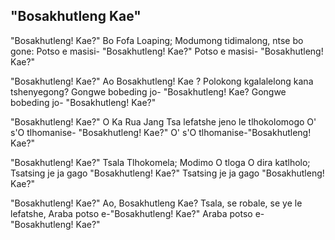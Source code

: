 ## "Bosakhutleng Kae"

"Bosakhutleng! Kae?" Bo Fofa Loaping;
Modumong tidimalong, ntse bo gone:
Potso e masisi- "Bosakhutleng! Kae?"
Potso e masisi- "Bosakhutleng! Kae?"

"Bosakhutleng! Kae?" Ao Bosakhutleng! Kae ?
Polokong kgalalelong kana tshenyegong?
Gongwe bobeding jo- "Bosakhutleng! Kae?
Gongwe bobeding jo- "Bosakhutleng! Kae?"

"Bosakhutleng! Kae?" O Ka Rua Jang
Tsa lefatshe jeno le tlhokolomogo
O' s'O tlhomanise- "Bosakhutleng! Kae?"
O' s'O tlhomanise-"Bosakhutleng! Kae?"

"Bosakhutleng! Kae?" Tsala Tlhokomela;
Modimo O tloga O dira katlholo;
Tsatsing je ja gago "Bosakhutleng! Kae?"
Tsatsing je ja gago "Bosakhutleng! Kae?"

"Bosakhutleng! Kae?" Ao, Bosakhutleng Kae?
Tsala, se robale, se ye le lefatshe,
Araba potso e-"Bosakhutleng! Kae?"
Araba potso e-"Bosakhutleng! Kae?"

